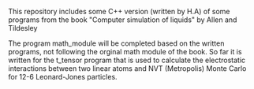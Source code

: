 This repository includes some C++ version (written by H.A) of some programs from the book "Computer simulation of liquids"
by Allen and Tildesley

The program math_module will be completed based on the written programs, not following the orginal math module of the book. So far it is written for the t_tensor program that is used to calculate the electrostatic interactions between two linear atoms and NVT (Metropolis) Monte Carlo for 12-6 Leonard-Jones particles.

